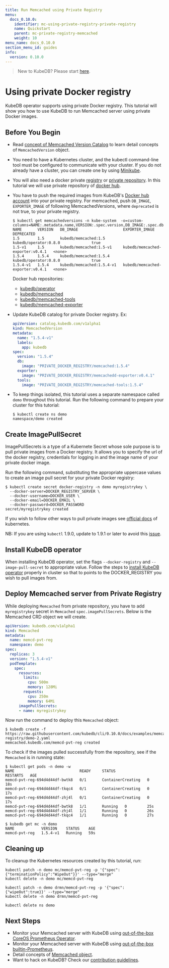 ```yaml
---
title: Run Memcached using Private Registry
menu:
  docs_0.10.0:
    identifier: mc-using-private-registry-private-registry
    name: Quickstart
    parent: mc-private-registry-memcached
    weight: 10
menu_name: docs_0.10.0
section_menu_id: guides
info:
  version: 0.10.0
---
```


> New to KubeDB? Please start [here](/docs/0.10.0/concepts/README).

# Using private Docker registry

KubeDB operator supports using private Docker registry. This tutorial will show you how to use KubeDB to run Memcached server using private Docker images.

## Before You Begin

- Read [concept of Memcached Version Catalog](/docs/0.10.0/concepts/catalog/memcached) to learn detail concepts of `MemcachedVersion` object.

- You need to have a Kubernetes cluster, and the kubectl command-line tool must be configured to communicate with your cluster. If you do not already have a cluster, you can create one by using [Minikube](https://github.com/kubernetes/minikube).

- You will also need a docker private [registry](https://docs.docker.com/registry/) or [private repository](https://docs.docker.com/docker-hub/repos/#private-repositories).  In this tutorial we will use private repository of [docker hub](https://hub.docker.com/).

- You have to push the required images from KubeDB's [Docker hub account](https://hub.docker.com/r/kubedb/) into your private registry. For memcached, push `DB_IMAGE`, `EXPORTER_IMAGE` of following MemcachedVersions, where `deprecated` is not true, to your private registry.

  ```console
  $ kubectl get memcachedversions -n kube-system  -o=custom-columns=NAME:.metadata.name,VERSION:.spec.version,DB_IMAGE:.spec.db.image,EXPORTER_IMAGE:.spec.exporter.image,DEPRECATED:.spec.deprecated
  NAME       VERSION   DB_IMAGE                    EXPORTER_IMAGE                     DEPRECATED
  1.5        1.5       kubedb/memcached:1.5        kubedb/operator:0.8.0              true
  1.5-v1     1.5       kubedb/memcached:1.5-v1     kubedb/memcached-exporter:v0.4.1   <none>
  1.5.4      1.5.4     kubedb/memcached:1.5.4      kubedb/operator:0.8.0              true
  1.5.4-v1   1.5.4     kubedb/memcached:1.5.4-v1   kubedb/memcached-exporter:v0.4.1   <none>
  ```

  Docker hub repositories:

  - [kubedb/operator](https://hub.docker.com/r/kubedb/operator)
  - [kubedb/memcached](https://hub.docker.com/r/kubedb/memcached)
  - [kubedb/memcached-tools](https://hub.docker.com/r/kubedb/memcached-tools)
  - [kubedb/memcached-exporter](https://hub.docker.com/r/kubedb/memcachedd-exporter)

- Update KubeDB catalog for private Docker registry. Ex:

  ```yaml
  apiVersion: catalog.kubedb.com/v1alpha1
  kind: MemcachedVersion
  metadata:
    name: "1.5.4-v1"
    labels:
      app: kubedb
  spec:
    version: "1.5.4"
    db:
      image: "PRIVATE_DOCKER_REGISTRY/memcached:1.5.4"
    exporter:
      image: "PRIVATE_DOCKER_REGISTRY/memcachedd-exporter:v0.4.1"
    tools:
      image: "PRIVATE_DOCKER_REGISTRY/memcached-tools:1.5.4"
  ```

- To keep things isolated, this tutorial uses a separate namespace called `demo` throughout this tutorial. Run the following command to prepare your cluster for this tutorial:

  ```console
  $ kubectl create ns demo
  namespace/demo created
   ```

## Create ImagePullSecret

ImagePullSecrets is a type of a Kubernete Secret whose sole purpose is to pull private images from a Docker registry. It allows you to specify the url of the docker registry, credentials for logging in and the image name of your private docker image.

Run the following command, substituting the appropriate uppercase values to create an image pull secret for your private Docker registry:

```console
$ kubectl create secret docker-registry -n demo myregistrykey \
  --docker-server=DOCKER_REGISTRY_SERVER \
  --docker-username=DOCKER_USER \
  --docker-email=DOCKER_EMAIL \
  --docker-password=DOCKER_PASSWORD
secret/myregistrykey created
```

If you wish to follow other ways to pull private images see [official docs](https://kubernetes.io/docs/concepts/containers/images/) of kubernetes.

NB: If you are using `kubectl` 1.9.0, update to 1.9.1 or later to avoid this [issue](https://github.com/kubernetes/kubernetes/issues/57427).

## Install KubeDB operator

When installing KubeDB operator, set the flags `--docker-registry` and `--image-pull-secret` to appropriate value. Follow the steps to [install KubeDB operator](/docs/0.10.0/setup/install) properly in cluster so that to points to the DOCKER_REGISTRY you wish to pull images from.

## Deploy Memcached server from Private Registry

While deploying `Memcached` from private repository, you have to add `myregistrykey` secret in `Memcached` `spec.imagePullSecrets`.
Below is the Memcached CRD object we will create.

```yaml
apiVersion: kubedb.com/v1alpha1
kind: Memcached
metadata:
  name: memcd-pvt-reg
  namespace: demo
spec:
  replicas: 3
  version: "1.5.4-v1"
  podTemplate:
    spec:
      resources:
        limits:
          cpu: 500m
          memory: 128Mi
        requests:
          cpu: 250m
          memory: 64Mi
      imagePullSecrets:
      - name: myregistrykey
```

Now run the command to deploy this `Memcached` object:

```console
$ kubedb create -f https://raw.githubusercontent.com/kubedb/cli/0.10.0/docs/examples/memcached/private-registry/demo-2.yaml
memcached.kubedb.com/memcd-pvt-reg created
```

To check if the images pulled successfully from the repository, see if the `Memcached` is in running state:

```console
$ kubectl get pods -n demo -w
NAME                             READY     STATUS              RESTARTS   AGE
memcd-pvt-reg-694d4d44df-bwtk8   0/1       ContainerCreating   0          18s
memcd-pvt-reg-694d4d44df-tkqc4   0/1       ContainerCreating   0          17s
memcd-pvt-reg-694d4d44df-zhj4l   0/1       ContainerCreating   0          17s
memcd-pvt-reg-694d4d44df-bwtk8   1/1       Running   0         25s
memcd-pvt-reg-694d4d44df-zhj4l   1/1       Running   0         26s
memcd-pvt-reg-694d4d44df-tkqc4   1/1       Running   0         27s

$ kubedb get mc -n demo
NAME            VERSION    STATUS    AGE
memcd-pvt-reg   1.5.4-v1   Running   59s
```

## Cleaning up

To cleanup the Kubernetes resources created by this tutorial, run:

```console
kubectl patch -n demo mc/memcd-pvt-reg -p '{"spec":{"terminationPolicy":"WipeOut"}}' --type="merge"
kubectl delete -n demo mc/memcd-pvt-reg

kubectl patch -n demo drmn/memcd-pvt-reg -p '{"spec":{"wipeOut":true}}' --type="merge"
kubectl delete -n demo drmn/memcd-pvt-reg

kubectl delete ns demo
```

## Next Steps

- Monitor your Memcached server with KubeDB using [out-of-the-box CoreOS Prometheus Operator](/docs/0.10.0/guides/memcached/monitoring/using-coreos-prometheus-operator).
- Monitor your Memcached server with KubeDB using [out-of-the-box builtin-Prometheus](/docs/0.10.0/guides/memcached/monitoring/using-builtin-prometheus).
- Detail concepts of [Memcached object](/docs/0.10.0/concepts/databases/memcached).
- Want to hack on KubeDB? Check our [contribution guidelines](/docs/0.10.0/CONTRIBUTING).
